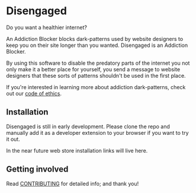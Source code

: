 # Disengaged

Do you want a healthier internet?

An Addiction Blocker blocks dark-patterns used by website designers to keep you on their site longer than you wanted. Disengaged is an Addiction Blocker.

By using this software to disable the predatory parts of the internet you not only make it a better place for yourself, you send a message to website designers that these sorts of patterns shouldn't be used in the first place.

If you're interested in learning more about addiction dark-patterns, check out our [code of ethics](CODE_OF_ETHICS.md).

## Installation

Disengaged is still in early development. Please clone the repo and manually add it as a developer extension to your browser if you want to try it out.

In the near future web store installation links will live here.

## Getting involved

Read [CONTRIBUTING](CONTRIBUTING.md) for detailed info; and thank you!